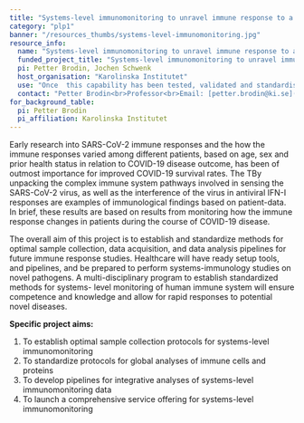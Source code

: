 ```yaml
---
title: "Systems-level immunomonitoring to unravel immune response to a novel pathogen"
category: "plp1"
banner: "/resources_thumbs/systems-level-immunomonitoring.jpg"
resource_info:
  name: "Systems-level immunomonitoring to unravel immune response to a novel pathogen"
  funded_project_title: "Systems-level immunomonitoring to unravel immune response to a novel pathogen"
  pi: Petter Brodin, Jochen Schwenk
  host_organisation: "Karolinska Institutet"
  use: "Once  this capability has been tested, validated and standardised it can be offered as a service capability and combined offering within the SciLifeLab, Clinical proteomics and immunology platform (see project aim 4)."
  contact: "Petter Brodin<br>Professor<br>Email: [petter.brodin@ki.se](mailto:petter.brodin@ki.se) <br><br>Jochen Schwenk<br>Professor<br>Email: [jochen.schwenk@scilifelab.se](mailto:jochen.schwenk@scilifelab.se)"
for_background_table:
  pi: Petter Brodin
  pi_affiliation: Karolinska Institutet
---
```


Early research into SARS-CoV-2 immune responses and the how the immune responses varied among different patients, based on age, sex and prior health status in relation to COVID-19 disease outcome, has been of outmost importance for improved COVID-19 survival rates. The TBy unpacking the complex immune system pathways involved in sensing the SARS-CoV-2 virus, as well as the interference of the virus in antiviral IFN-I responses are examples of immunological findings based on patient-data. In brief, these results are based on results from monitoring how the immune response changes in patients during the course of COVID-19 disease.

The overall aim of this project is to establish and standardize methods for optimal sample collection, data acquisition, and data analysis pipelines for future immune response studies. Healthcare will have ready setup tools, and pipelines, and be prepared to perform systems-immunology studies on novel pathogens. A multi-disciplinary program to establish standardized methods for systems- level monitoring of human immune system will ensure competence and knowledge and allow for rapid responses to potential novel diseases.

**Specific project aims:**

1. To establish optimal sample collection protocols for systems-level immunomonitoring
2. To standardize protocols for global analyses of immune cells and proteins
3. To develop pipelines for integrative analyses of systems-level immunomonitoring data
4. To launch a comprehensive service offering for systems-level immunomonitoring
